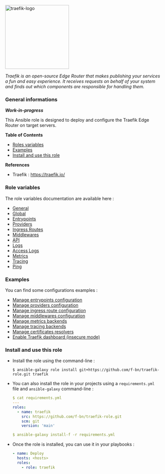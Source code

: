 <p><img src="https://doc.traefik.io/traefik/assets/img/traefikproxy-vertical-logo-color.svg" alt="traefik-logo" title="traefik" align="top" height=205 /></p>

*Traefik is an open-source Edge Router that makes publishing your services a fun and easy experience. It receives requests on behalf of your system and finds out which components are responsible for handling them.*

### General informations

***Work-in-progress***

This Ansible role is designed to deploy and configure the Traefik Edge Router on target servers.

**Table of Contents**

  - [Roles variables](#role-variables)
  - [Examples](#examples)
  - [Install and use this role](#install-and-use-this-role)

**References**

  - Traefik : https://traefik.io/

### Role variables

The role variables documentation are available here :

  - [General](docs/variables.md#general)
  - [Global](docs/variables.md#global)
  - [Entrypoints](docs/variables.md#entrypoints)
  - [Providers](docs/variables.md#providers)
  - [Ingress Routes](docs/variables.md#ingress-routes)
  - [Middlewares](docs/variables.md#middlewares)
  - [API](docs/variables.md#api)
  - [Logs](docs/variables.md#logs)
  - [Access Logs](docs/variables.md#access-logs)
  - [Metrics](docs/variables.md#metrics)
  - [Tracing](docs/variables.md#tracing)
  - [Ping](docs/variables.md#ping)

### Examples

You can find some configurations examples :

  - [Manage entrypoints configuration](docs/examples.md#manage-entrypoints-configuration)
  - [Manage providers configuration](docs/examples.md#manage-providers-configuration)
  - [Manage ingress route configuration](docs/examples.md#manage-ingress-route-configuration)
  - [Manage middlewares configuration](docs/examples.md#manage-middlewares-configuration)
  - [Manage metrics backends](docs/examples.md#manage-metrics-backends)
  - [Manage tracing backends](docs/examples.md#manage-tracing-backends)
  - [Manage certificates resolvers](docs/examples.md#manage-certificates-resolvers)
  - [Enable Traefik dashboard (insecure mode)](docs/examples.md#enable-traefik-dashboard-insecure-mode)

### Install and use this role

* Install the role using the command-line :

  ```shell
  $ ansible-galaxy role install git+https://github.com/f-bn/traefik-role.git traefik
  ```

* You can also install the role in your projects using a `requirements.yml` file and `ansible-galaxy` command-line :

  ```YAML
  $ cat requirements.yml
  ---
  roles:
    - name: traefik
      src: https://github.com/f-bn/traefik-role.git
      scm: git
      version: 'main'

  $ ansible-galaxy install-f -r requirements.yml
  ```

* Once the role is installed, you can use it in your playbooks :

  ```yaml
  - name: Deploy
    hosts: <hosts>
    roles:
      - role: traefik
  ```
